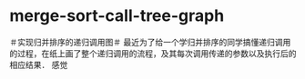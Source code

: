 # merge-sort-call-tree-graph
＃实现归并排序的递归调用图＃
最近为了给一个学归并排序的同学搞懂递归调用的过程，在纸上画了整个递归调用的流程，及其每次调用传递的参数以及执行后的相应结果．
感觉
